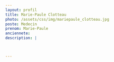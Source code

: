 ```yaml
---
layout: profil
title: Marie-Paule Clotteau
photo: /assets/css/img/mariepaule_clotteau.jpg
poste: Medecin
prenom: Marie-Paule
anciennete: 
description: |


  
---
```


